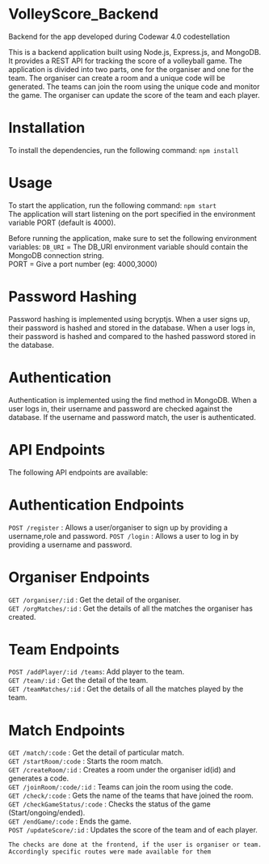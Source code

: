 # VolleyScore_Backend
Backend for the app developed during Codewar 4.0 codestellation

This is a backend application built using Node.js, Express.js, and MongoDB. It provides a REST API for tracking the score of a volleyball game. The application is divided into two parts, one for the organiser and one for the team. The organiser can create a room and a unique code will be generated. The teams can join the room using the unique code and monitor the game. The organiser can update the score of the team and each player.

# Installation
To install the dependencies, run the following command: `npm install`

# Usage
To start the application, run the following command: `npm start`  
The application will start listening on the port specified in the environment variable PORT (default is 4000).  

Before running the application, make sure to set the following environment variables:
`DB_URI` = The DB_URI environment variable should contain the MongoDB connection string.  
PORT = Give a port number (eg: 4000,3000)  


# Password Hashing
Password hashing is implemented using bcryptjs. When a user signs up, their password is hashed and stored in the database. When a user logs in, their password is hashed and compared to the hashed password stored in the database.

# Authentication
Authentication is implemented using the find method in MongoDB. When a user logs in, their username and password are checked against the database. If the username and password match, the user is authenticated.

# API Endpoints
The following API endpoints are available:

# Authentication Endpoints
`POST /register` : Allows a user/organiser to sign up by providing a username,role and password.
`POST /login` : Allows a user to log in by providing a username and password.

# Organiser Endpoints
`GET /organiser/:id` : Get the detail of the organiser.  
`GET /orgMatches/:id` : Get the details of all the matches the organiser has created.  

# Team Endpoints
`POST /addPlayer/:id /teams`: Add player to the team.  
`GET /team/:id` : Get the detail of the team.  
`GET /teamMatches/:id` : Get the details of all the matches played by the team.

# Match Endpoints
`GET /match/:code` : Get the detail of particular match.  
`GET /startRoom/:code` : Starts the room match.  
`GET /createRoom/:id` : Creates a room under the organiser id(id) and generates a code.  
`GET /joinRoom/:code/:id` : Teams can join the room using the code.  
`GET /check/:code` : Gets the name of the teams that have joined the room.  
`GET /checkGameStatus/:code` : Checks the status of the game (Start/ongoing/ended).  
`GET /endGame/:code` : Ends the game.  
`POST /updateScore/:id` : Updates the score of the team and of each player.  

`The checks are done at the frontend, if the user is organiser or team. Accordingly specific routes were made available for them`

